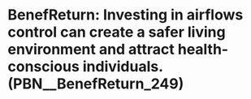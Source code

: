 # BenefReturn: __Investing in airflows control can create a safer living environment and attract health-conscious individuals.__ (PBN__BenefReturn_249)


